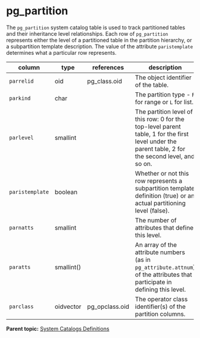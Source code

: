# pg\_partition 

The `pg_partition` system catalog table is used to track partitioned tables and their inheritance level relationships. Each row of `pg_partition` represents either the level of a partitioned table in the partition hierarchy, or a subpartition template description. The value of the attribute `paristemplate` determines what a particular row represents.

|column|type|references|description|
|------|----|----------|-----------|
|`parrelid`|oid|pg\_class.oid|The object identifier of the table.|
|`parkind`|char| |The partition type - `R` for range or `L` for list.|
|`parlevel`|smallint| |The partition level of this row: 0 for the top-level parent table, 1 for the first level under the parent table, 2 for the second level, and so on.|
|`paristemplate`|boolean| |Whether or not this row represents a subpartition template definition \(true\) or an actual partitioning level \(false\).|
|`parnatts`|smallint| |The number of attributes that define this level.|
|`paratts`|smallint\(\)| |An array of the attribute numbers \(as in `pg_attribute.attnum`\) of the attributes that participate in defining this level.|
|`parclass`|oidvector|pg\_opclass.oid|The operator class identifier\(s\) of the partition columns.|

**Parent topic:** [System Catalogs Definitions](../system_catalogs/catalog_ref-html.html)

